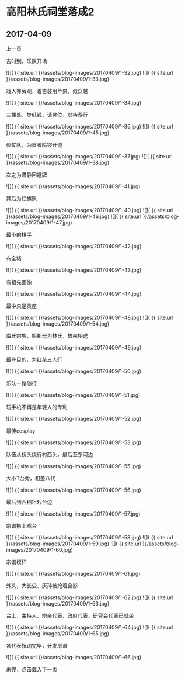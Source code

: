 高阳林氏祠堂落成2
========================

2017-04-09
------------------------
[上一页](/2017/04/09/祠堂落成1.html)

吉时到，乐队开场

![]( {{ site.url }}/assets/blog-images/20170409/1-32.jpg)
![]( {{ site.url }}/assets/blog-images/20170409/1-33.jpg)

戏人亦旁观，着古装用苹果，似穿越

![]( {{ site.url }}/assets/blog-images/20170409/1-34.jpg)

三楼处，焚纸钱，请灵位，以待游行

![]( {{ site.url }}/assets/blog-images/20170409/1-36.jpg)
![]( {{ site.url }}/assets/blog-images/20170409/1-45.jpg)

仪仗队，为首者鸣锣开道

![]( {{ site.url }}/assets/blog-images/20170409/1-37.jpg)
![]( {{ site.url }}/assets/blog-images/20170409/1-38.jpg)

次之为肃静回避牌

![]( {{ site.url }}/assets/blog-images/20170409/1-41.jpg)

其后为红旗队

![]( {{ site.url }}/assets/blog-images/20170409/1-40.jpg)
![]( {{ site.url }}/assets/blog-images/20170409/1-46.jpg)
![]( {{ site.url }}/assets/blog-images/20170409/1-47.jpg)

最小的棋手

![]( {{ site.url }}/assets/blog-images/20170409/1-42.jpg)

有全猪

![]( {{ site.url }}/assets/blog-images/20170409/1-43.jpg)

有祖先画像

![]( {{ site.url }}/assets/blog-images/20170409/1-44.jpg)

最中央是灵座

![]( {{ site.url }}/assets/blog-images/20170409/1-48.jpg)
![]( {{ site.url }}/assets/blog-images/20170409/1-54.jpg)

虞氏宗族，始祖母为林氏，故来相送

![]( {{ site.url }}/assets/blog-images/20170409/1-49.jpg)

最夺目的，为红花三人行

![]( {{ site.url }}/assets/blog-images/20170409/1-50.jpg)

乐队一路随行

![]( {{ site.url }}/assets/blog-images/20170409/1-51.jpg)

玩手机不再是年轻人的专利

![]( {{ site.url }}/assets/blog-images/20170409/1-52.jpg)

最佳cosplay

![]( {{ site.url }}/assets/blog-images/20170409/1-53.jpg)

队伍从桥头绕行村西头，最后至东河边

![]( {{ site.url }}/assets/blog-images/20170409/1-55.jpg)

大小T台秀，相差八代

![]( {{ site.url }}/assets/blog-images/20170409/1-56.jpg)

最后到西稻坦戏台边

![]( {{ site.url }}/assets/blog-images/20170409/1-57.jpg)

宗谱搬上戏台

![]( {{ site.url }}/assets/blog-images/20170409/1-58.jpg)
![]( {{ site.url }}/assets/blog-images/20170409/1-59.jpg)
![]( {{ site.url }}/assets/blog-images/20170409/1-60.jpg)

宗谱模样

![]( {{ site.url }}/assets/blog-images/20170409/1-61.jpg)

外头，大长公、灰孙被抢着合影

![]( {{ site.url }}/assets/blog-images/20170409/1-62.jpg)
![]( {{ site.url }}/assets/blog-images/20170409/1-63.jpg)

台上，主持人、宗亲代表、政府代表、研究会代表已就坐

![]( {{ site.url }}/assets/blog-images/20170409/1-64.jpg)
![]( {{ site.url }}/assets/blog-images/20170409/1-65.jpg)

各代表祝词完毕，分发房谱

![]( {{ site.url }}/assets/blog-images/20170409/1-66.jpg)

[未完，点击载入下一页](/2017/04/09/祠堂落成3.html)